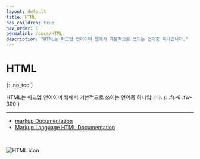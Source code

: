 ```yaml
---
layout: default
title: HTML
has_children: true
nav_order: 1
permalink: /docs/HTML
description: "HTML는 마크업 언어이며 웹에서 기본적으로 쓰이는 언어중 하나입니다."
---
```


# HTML
{: .no_toc }


HTML는 마크업 언어이며 웹에서 기본적으로 쓰이는 언어중 하나입니다.
{: .fs-6 .fw-300 }

---

+ [markup Documentation](https://www.w3.org/MarkUp/)
+ [Markup Language HTML Documentation](https://html.spec.whatwg.org/)

<br>

![HTML icon](/post_images/HTML/What-is-HTML/HTML-icon.png)